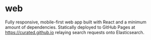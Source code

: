 # web

Fully responsive, mobile-first web app built with React and a minimum amount of dependencies. Statically deployed to GitHub Pages at https://curated.github.io relaying search requests onto Elasticsearch.
